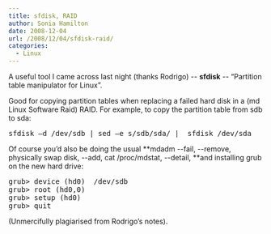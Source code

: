 ```yaml
---
title: sfdisk, RAID
author: Sonia Hamilton
date: 2008-12-04
url: /2008/12/04/sfdisk-raid/
categories:
  - Linux
---
```

A useful tool I came across last night (thanks Rodrigo) -- **sfdisk** -- &#8220;Partition table manipulator for Linux&#8221;.

<!--more-->

Good for copying partition tables when replacing a failed hard disk in a (md Linux Software Raid) RAID. For example, to copy the partition table from sdb to sda:

<pre>sfdisk –d /dev/sdb | sed –e s/sdb/sda/ |  sfdisk /dev/sda</pre>

Of course you&#8217;d also be doing the usual **mdadm --fail, --remove, physically swap disk, --add, cat /proc/mdstat, --detail, **and installing grub on the new hard drive:

<pre>grub&gt; device (hd0)  /dev/sdb
grub&gt; root (hd0,0)
grub&gt; setup (hd0)
grub&gt; quit</pre>

(Unmercifully plagiarised from Rodrigo&#8217;s notes).
